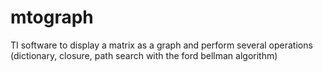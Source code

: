 mtograph
========

TI software to display a matrix as a graph and perform several operations (dictionary, closure, path search with the ford bellman algorithm)
